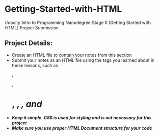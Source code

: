 # Getting-Started-with-HTML
Udacity Intro to Programming Nanodegree Stage 0 (Getting Started with HTML) Project Submission

## Project Details:
- Create an HTML file to contain your notes from this section
- Submit your notes as an HTML file using the tags you learned about in these lessons, such as <p>,<div>, <h1>, <b>, <em>, and <span>
- Keep it simple. CSS is used for styling and is not necessary for this project
- Make sure you use proper HTML Document structure for your code
